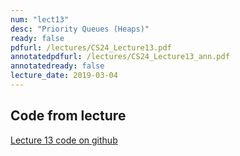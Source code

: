 ```yaml
---
num: "lect13"
desc: "Priority Queues (Heaps)"
ready: false
pdfurl: /lectures/CS24_Lecture13.pdf
annotatedpdfurl: /lectures/CS24_Lecture13_ann.pdf
annotatedready: false
lecture_date: 2019-03-04
---
```




## Code from lecture

[Lecture 13 code on github](https://github.com/ucsb-cs24-w19-mirza/cs24-w19-lectures/tree/master/lec-13)

